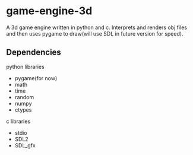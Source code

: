 # game-engine-3d

A 3d game engine written in python and c. Interprets and renders obj files and then uses pygame to draw(will use SDL in future version for speed).

## Dependencies

python libraries
- pygame(for now)
- math
- time
- random
- numpy
- ctypes

c libraries
- stdio
- SDL2
- SDL_gfx
